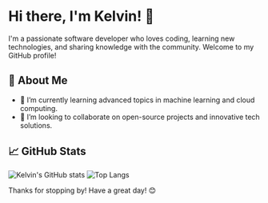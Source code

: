 # Hi there, I'm Kelvin! 👋

I'm a passionate software developer who loves coding, learning new technologies, and sharing knowledge with the community. Welcome to my GitHub profile!

## 🚀 About Me

- 🌱 I’m currently learning advanced topics in machine learning and cloud computing.
- 👯 I’m looking to collaborate on open-source projects and innovative tech solutions.

## 📈 GitHub Stats

![Kelvin's GitHub stats](https://github-readme-stats.vercel.app/api?username=kelvinlikescoding&show_icons=true&theme=radical)
![Top Langs](https://github-readme-stats.vercel.app/api/top-langs/?username=kelvinlikescoding&layout=compact&theme=radical)


Thanks for stopping by! Have a great day! 😊
